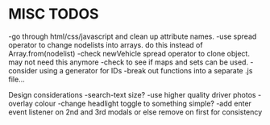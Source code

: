 # MISC TODOS

-go through html/css/javascript and clean up attribute names.
-use spread operator to change nodelists into arrays. do this instead of Array.from(nodelist)
-check newVehicle spread operator to clone object. may not need this anymore
-check to see if maps and sets can be used.
-consider using a generator for IDs
-break out functions into a separate .js file...

Design considerations
-search-text size?
-use higher quality driver photos
-overlay colour
-change headlight toggle to something simple?
-add enter event listener on 2nd and 3rd modals or else remove on first for consistency
